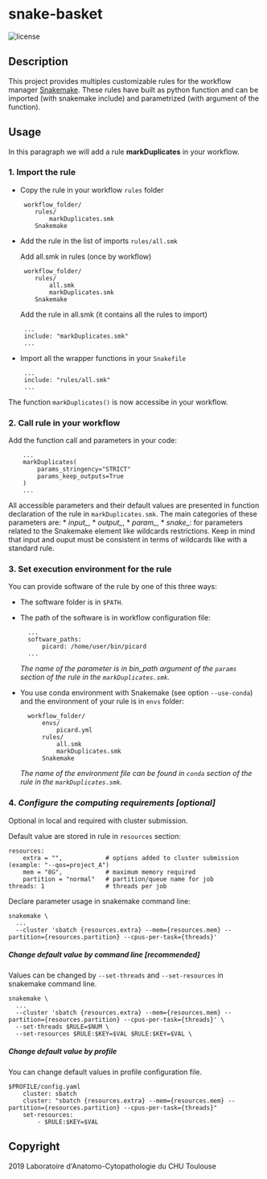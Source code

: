 # snake-basket

![license](https://img.shields.io/badge/license-GPLv3-blue)

## Description
This project provides multiples customizable rules for the workflow manager
[Snakemake](https://snakemake.readthedocs.io/en/stable/#). These rules have
built as python function and can be imported (with snakemake include) and
parametrized (with argument of the function).

## Usage
In this paragraph we will add a rule **markDuplicates** in your workflow.

### 1. Import the rule

  * Copy the rule in your workflow `rules` folder

         workflow_folder/
            rules/
                markDuplicates.smk          
            Snakemake

  * Add the rule in the list of imports `rules/all.smk`

    Add all.smk in rules (once by workflow)

         workflow_folder/
            rules/
                all.smk
                markDuplicates.smk
            Snakemake

    Add the rule in all.smk (it contains all the rules to import)

         ...
         include: "markDuplicates.smk"
         ...

  * Import all the wrapper functions in your `Snakefile`

         ...
         include: "rules/all.smk"
         ...

  The function `markDuplicates()` is now accessibe in your workflow.

### 2. Call rule in your workflow

  Add the function call and parameters in your code:

        ...
        markDuplicates(
            params_stringency="STRICT"
            params_keep_outputs=True
        )
        ...

  All accessible parameters and their default values are presented in function
  declaration of the rule in `markDuplicates.smk`. The main categories of these
  parameters are:
    * *input_*,
    * *output_*,
    * *param_*,
    * *snake_*: for parameters related to the Snakemake element like wildcards
    restrictions.
  Keep in mind that input and ouput must be consistent in terms of wildcards
  like with a standard rule.

### 3. Set execution environment for the rule

You can provide software of the rule by one of this three ways:

  * The software folder is in `$PATH`.

  * The path of the software is in workflow configuration file:

          ...
          software_paths:
              picard: /home/user/bin/picard
          ...

    *The name of the parameter is in bin_path argument of the `params` section
    of the rule in the `markDuplicates.smk`.*

  * You use conda environment with Snakemake (see option `--use-conda`) and
  the environment of your rule is in `envs` folder:

          workflow_folder/
              envs/
                  picard.yml
              rules/
                  all.smk
                  markDuplicates.smk
              Snakemake

     *The name of the environment file can be found in `conda` section of the
     rule in the `markDuplicates.smk`.*

### 4. *Configure the computing requirements [optional]*

Optional in local and required with cluster submission.
  
Default value are stored in rule in `resources` section:

    resources:
        extra = "",            # options added to cluster submission (example: "--qos=project_A")
        mem = "8G",            # maximum memory required
        partition = "normal"   # partition/queue name for job
    threads: 1                 # threads per job

Declare parameter usage in snakemake command line:

    snakemake \
      ...
      --cluster 'sbatch {resources.extra} --mem={resources.mem} --partition={resources.partition} --cpus-per-task={threads}'

##### Change default value by command line [recommended]

Values can be changed by `--set-threads` and `--set-resources` in snakemake
command line.

    snakemake \
      ...
      --cluster 'sbatch {resources.extra} --mem={resources.mem} --partition={resources.partition} --cpus-per-task={threads}' \
      --set-threads $RULE=$NUM \
      --set-resources $RULE:$KEY=$VAL $RULE:$KEY=$VAL \

##### Change default value by profile

You can change default values in profile configuration file.

    $PROFILE/config.yaml
        cluster: sbatch
        cluster: "sbatch {resources.extra} --mem={resources.mem} --partition={resources.partition} --cpus-per-task={threads}"
        set-resources:
            - $RULE:$KEY=$VAL

## Copyright
2019 Laboratoire d'Anatomo-Cytopathologie du CHU Toulouse
